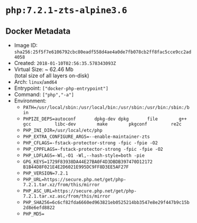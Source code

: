 # `php:7.2.1-zts-alpine3.6`

## Docker Metadata

- Image ID: `sha256:25f5f7e6106792cbc80eadf558d4ae4a0de7fb078cb2ff8fac5cce9cc2ad4058`
- Created: `2018-01-10T02:56:35.578343093Z`
- Virtual Size: ~ 62.46 Mb  
  (total size of all layers on-disk)
- Arch: `linux`/`amd64`
- Entrypoint: `["docker-php-entrypoint"]`
- Command: `["php","-a"]`
- Environment:
  - `PATH=/usr/local/sbin:/usr/local/bin:/usr/sbin:/usr/bin:/sbin:/bin`
  - `PHPIZE_DEPS=autoconf 		dpkg-dev dpkg 		file 		g++ 		gcc 		libc-dev 		make 		pkgconf 		re2c`
  - `PHP_INI_DIR=/usr/local/etc/php`
  - `PHP_EXTRA_CONFIGURE_ARGS=--enable-maintainer-zts`
  - `PHP_CFLAGS=-fstack-protector-strong -fpic -fpie -O2`
  - `PHP_CPPFLAGS=-fstack-protector-strong -fpic -fpie -O2`
  - `PHP_LDFLAGS=-Wl,-O1 -Wl,--hash-style=both -pie`
  - `GPG_KEYS=1729F83938DA44E27BA0F4D3DBDB397470D12172 B1B44D8F021E4E2D6021E995DC9FF8D3EE5AF27F`
  - `PHP_VERSION=7.2.1`
  - `PHP_URL=https://secure.php.net/get/php-7.2.1.tar.xz/from/this/mirror`
  - `PHP_ASC_URL=https://secure.php.net/get/php-7.2.1.tar.xz.asc/from/this/mirror`
  - `PHP_SHA256=6c6cf82fda6660ed963821eb0525214bb3547e8e29f447b9c15b2d8e6efd8822`
  - `PHP_MD5=`
